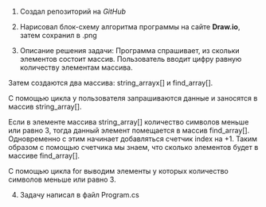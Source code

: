 1. Создал репозиторий на *GitHub*

2. Нарисовал блок-схему алгоритма программы на сайте **Draw.io**, затем сохранил в .png

3. Описание решения задачи:
Программа спрашивает, из скольки элементов состоит массив. Пользователь вводит цифру равную количеству элементам массива.

Затем создаются два массива: string_arrayх[] и 
find_array[].

С помощью цикла у пользователя запрашиваются данные и заносятся в массив string_array[].

Если в элементе массива string_array[] количество символов меньше или равно 3, тогда данный элемент помещается в массив find_array[]. Одновременно с этим начинает добавляться счетчик index на +1. Таким образом с помощью счетчика мы знаем, что сколько элементов будет в массиве find_array[].

С помощью цикла for выводим элементы у которых количество символов меньше или равно 3.

4. Задачу написал в файл Program.cs




